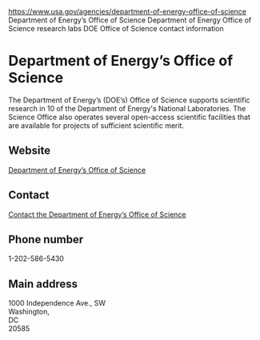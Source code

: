 

https://www.usa.gov/agencies/department-of-energy-office-of-science
Department of Energy’s Office of Science
Department of Energy Office of Science research labs
DOE Office of Science contact information

Department of Energy’s Office of Science
==========================================

The Department of Energy’s (DOE’s) Office of Science supports scientific research in 10 of the Department of Energy's National Laboratories. The Science Office also operates several open-access scientific facilities that are available for projects of sufficient scientific merit.

Website
-------

[Department of Energy’s Office of Science](https://www.energy.gov/science/office-science)

Contact
-------

[Contact the Department of Energy’s Office of Science](https://www.energy.gov/science/contact)

Phone number
------------

1-202-586-5430

Main address
------------

1000 Independence Ave., SW  
Washington,  
DC  
20585
